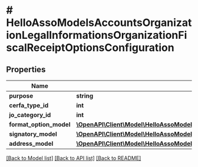 # # HelloAssoModelsAccountsOrganizationLegalInformationsOrganizationFiscalReceiptOptionsConfiguration

## Properties

Name | Type | Description | Notes
------------ | ------------- | ------------- | -------------
**purpose** | **string** |  | [optional]
**cerfa_type_id** | **int** |  | [optional]
**jo_category_id** | **int** |  | [optional]
**format_option_model** | [**\OpenAPI\Client\Model\HelloAssoModelsAccountsOrganizationLegalInformationsFiscalReceiptFormatOptionModel**](HelloAssoModelsAccountsOrganizationLegalInformationsFiscalReceiptFormatOptionModel.md) |  | [optional]
**signatory_model** | [**\OpenAPI\Client\Model\HelloAssoModelsAccountsOrganizationLegalInformationsFiscalReceiptSignatoryModel**](HelloAssoModelsAccountsOrganizationLegalInformationsFiscalReceiptSignatoryModel.md) |  | [optional]
**address_model** | [**\OpenAPI\Client\Model\HelloAssoModelsComplianceV2CommonAddressAddressModelSnapshot**](HelloAssoModelsComplianceV2CommonAddressAddressModelSnapshot.md) |  | [optional]

[[Back to Model list]](../../README.md#models) [[Back to API list]](../../README.md#endpoints) [[Back to README]](../../README.md)
